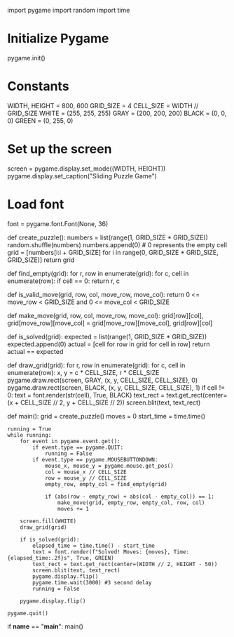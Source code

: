 import pygame
import random
import time

# Initialize Pygame
pygame.init()

# Constants
WIDTH, HEIGHT = 800, 600
GRID_SIZE = 4
CELL_SIZE = WIDTH // GRID_SIZE
WHITE = (255, 255, 255)
GRAY = (200, 200, 200)
BLACK = (0, 0, 0)
GREEN = (0, 255, 0)

# Set up the screen
screen = pygame.display.set_mode((WIDTH, HEIGHT))
pygame.display.set_caption("Sliding Puzzle Game")

# Load font
font = pygame.font.Font(None, 36)

def create_puzzle():
    numbers = list(range(1, GRID_SIZE * GRID_SIZE))
    random.shuffle(numbers)
    numbers.append(0)  # 0 represents the empty cell
    grid = [numbers[i:i + GRID_SIZE] for i in range(0, GRID_SIZE * GRID_SIZE, GRID_SIZE)]
    return grid

def find_empty(grid):
    for r, row in enumerate(grid):
        for c, cell in enumerate(row):
            if cell == 0:
                return r, c

def is_valid_move(grid, row, col, move_row, move_col):
    return 0 <= move_row < GRID_SIZE and 0 <= move_col < GRID_SIZE

def make_move(grid, row, col, move_row, move_col):
    grid[row][col], grid[move_row][move_col] = grid[move_row][move_col], grid[row][col]

def is_solved(grid):
    expected = list(range(1, GRID_SIZE * GRID_SIZE))
    expected.append(0)
    actual = [cell for row in grid for cell in row]
    return actual == expected

def draw_grid(grid):
    for r, row in enumerate(grid):
        for c, cell in enumerate(row):
            x, y = c * CELL_SIZE, r * CELL_SIZE
            pygame.draw.rect(screen, GRAY, (x, y, CELL_SIZE, CELL_SIZE), 0)
            pygame.draw.rect(screen, BLACK, (x, y, CELL_SIZE, CELL_SIZE), 1)
            if cell != 0:
                text = font.render(str(cell), True, BLACK)
                text_rect = text.get_rect(center=(x + CELL_SIZE // 2, y + CELL_SIZE // 2))
                screen.blit(text, text_rect)

def main():
    grid = create_puzzle()
    moves = 0
    start_time = time.time()

    running = True
    while running:
        for event in pygame.event.get():
            if event.type == pygame.QUIT:
                running = False
            if event.type == pygame.MOUSEBUTTONDOWN:
                mouse_x, mouse_y = pygame.mouse.get_pos()
                col = mouse_x // CELL_SIZE
                row = mouse_y // CELL_SIZE
                empty_row, empty_col = find_empty(grid)

                if (abs(row - empty_row) + abs(col - empty_col)) == 1:
                    make_move(grid, empty_row, empty_col, row, col)
                    moves += 1

        screen.fill(WHITE)
        draw_grid(grid)

        if is_solved(grid):
            elapsed_time = time.time() - start_time
            text = font.render(f"Solved! Moves: {moves}, Time: {elapsed_time:.2f}s", True, GREEN)
            text_rect = text.get_rect(center=(WIDTH // 2, HEIGHT - 50))
            screen.blit(text, text_rect)
            pygame.display.flip()
            pygame.time.wait(3000) #3 second delay
            running = False

        pygame.display.flip()

    pygame.quit()

if __name__ == "__main__":
    main()
